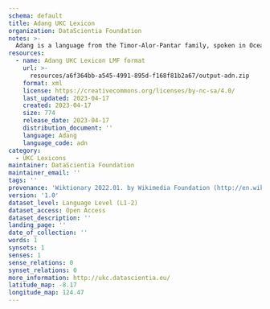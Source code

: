 ```yaml
---
schema: default
title: Adang UKC Lexicon
organization: DataScientia Foundation
notes: >-
  Adang is a language from the Timor-Alor-Pantar family, spoken in Oceania. The UKC Lexicon of Adang is represented as a lexico-semantic network. It consists of words, word senses, synsets, as well as sense-level and synset-level relationships.
resources:
  - name: Adang UKC Lexicon LMF format
    url: >-
      resources/a6f364bb-a545-4991-895d-f168f81b2a67/output-adn.zip
    format: xml
    license: https://creativecommons.org/licenses/by-nc-sa/4.0/
    last_updated: 2023-04-17
    created: 2023-04-17
    size: 774
    release_date: 2023-04-17
    distribution_document: ''
    language: Adang
    language_code: adn
category:
  - UKC Lexicons
maintainer: DataScientia Foundation
maintainer_email: ''
tags: ''
provenance: 'Wiktionary 2022.01. by Wikimedia Foundation (http://en.wiktionary.org); Princeton WordNet 2.1 by Princeton University (https://wordnet.princeton.edu)'
version: '1.0'
dataset_level: Language Level (L1-2)
dataset_access: Open Access
dataset_description: ''
landing_page: ''
date_of_collection: ''
words: 1
synsets: 1
senses: 1
sense_relations: 0
synset_relations: 0
more_information: http://ukc.datascientia.eu/
latitude_map: -8.17
longitude_map: 124.47
---
```

